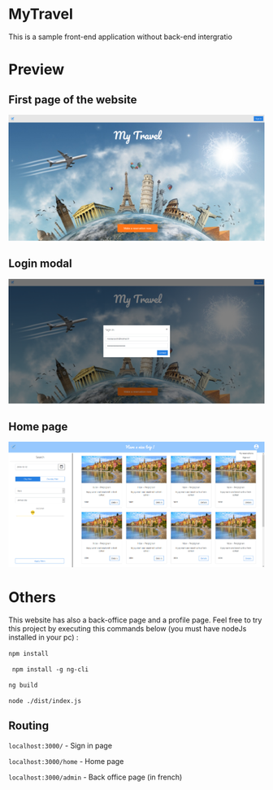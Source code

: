 # MyTravel

This is a sample front-end application without back-end intergratio

# Preview 

## First page of the website
![First page](./mytravel1.PNG)

## Login modal
![Second page](./mytravel2.PNG)

## Home page
![Third page](./mytravel3.PNG)

# Others

This website has also a back-office page and a profile page. Feel free to try this project by executing this commands below (you must have nodeJs installed in your pc) :

``` npm install ```

``` npm install -g ng-cli```

``` ng build ```

``` node ./dist/index.js ```

## Routing

```localhost:3000/``` - Sign in page

```localhost:3000/home``` - Home page

```localhost:3000/admin``` - Back office page (in french) 
